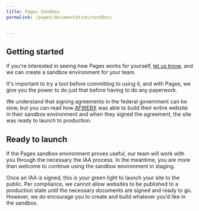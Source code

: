 ```yaml
---
title: Pages Sandbox
permalink: /pages/documentation/sandbox/


---
```


## Getting started

If you're interested in seeing how Pages works for yourself, [let us know]({{site.baseurl}}/contact/), and we can create a sandbox environment for your team.

It's important to try a tool before committing to using it, and with Pages, we give you the power to do just that before having to do any paperwork.

We understand that signing agreements in the federal government can be slow, but you can read how [AFWERX]({{site.baseurl}}/assets/documents/AFWERX-case-study.pdf) was able to build their entire website in their sandbox environment and when they signed the agreement, the site was ready to launch to production.

## Ready to launch

If the Pages sandbox environment proves useful, our team will work with you through the necessary the IAA process. In the meantime, you are more than welcome to continue using the sandbox environment in staging. 

Once an IAA is signed, this is your green light to launch your site to the public. Per compliance, we cannot allow websites to be published to a production state until the necessary documents are signed and ready to go. However, we do encourage you to create and build whatever you’d like in the sandbox.
